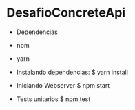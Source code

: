 # DesafioConcreteApi


- Dependencias
 - npm
 - yarn

- Instalando dependencias:
$ yarn install

- Iniciando Webserver
$ npm start

- Tests unitarios
$ npm test